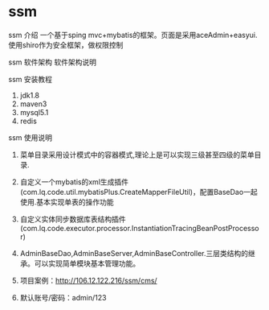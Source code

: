 # ssm

ssm 介绍
一个基于sping mvc+mybatis的框架。页面是采用aceAdmin+easyui.
使用shiro作为安全框架，做权限控制

ssm 软件架构
软件架构说明


ssm 安装教程

1. jdk1.8
2. maven3
3. mysql5.1
4. redis

ssm 使用说明
1. 菜单目录采用设计模式中的容器模式,理论上是可以实现三级甚至四级的菜单目录.
2. 自定义一个mybatis的xml生成插件(com.lq.code.util.mybatisPlus.CreateMapperFileUtil)，配置BaseDao一起使用.基本实现单表的操作功能
3. 自定义实体同步数据库表结构插件(com.lq.code.executor.processor.InstantiationTracingBeanPostProcessor)
4. AdminBaseDao,AdminBaseServer,AdminBaseController.三层类结构的继承。可以实现简单模块基本管理功能。

1. 项目案例：http://106.12.122.216/ssm/cms/
2. 默认账号/密码：admin/123
